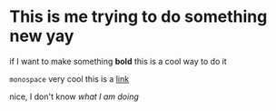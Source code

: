 This is me trying to do something new yay
=========================================

if I want to make something **bold** this is a cool way to do it  

`monospace` very cool this is a [link](www.google.com)

nice, I don't know _what I am doing_

